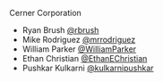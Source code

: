 Cerner Corporation

- Ryan Brush [@rbrush]
- Mike Rodriguez [@mrrodriguez]
- William Parker [@WilliamParker]
- Ethan Christian [@EthanEChristian]
- Pushkar Kulkarni [@kulkarnipushkar]

[@rbrush]: https://github.com/rbrush
[@mrrodriguez]: https://github.com/mrrodriguez
[@WilliamParker]: https://github.com/WilliamParker
[@EthanEChristian]: https://github.com/EthanEChristian
[@kulkarnipushkar]: https://github.com/kulkarnipushkar

